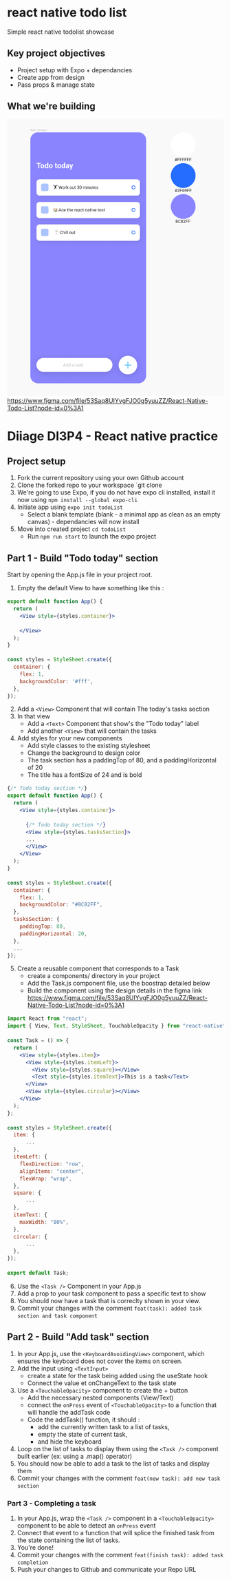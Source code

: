 # react native todo list
Simple react native todolist showcase

## Key project objectives
- Project setup with Expo + dependancies
- Create app from design
- Pass props & manage state

## What we're building
![design](./design.png)
https://www.figma.com/file/53Saq8UIYvgFJO0g5yuuZZ/React-Native-Todo-List?node-id=0%3A1

# Diiage DI3P4 - React native practice 
## Project setup 
1. Fork the current repository using your own Github account
2. Clone the forked repo to your workspace `git clone 
3. We're going to use Expo, if you do not have expo cli installed, install it now using `npm install --global expo-cli`
4. Initiate app using `expo init todoList`
    - Select a blank template (blank - a minimal app as clean as an empty canvas) - dependancies will now install
5. Move into created project `cd todoList`
    - Run `npm run start` to launch the expo project

## Part 1 - Build "Todo today" section 
Start by opening the App.js file in your project root.

1. Empty the default View to have something like this : 
```jsx
export default function App() {
  return (
    <View style={styles.container}>
      
    </View>
  );
}

const styles = StyleSheet.create({
  container: {
    flex: 1,
    backgroundColor: '#fff',
  },
});
```

2. Add a `<View>` Component that will contain The today's tasks section
3. In that view
    - Add a `<Text>` Component that show's the "Todo today" label
    - Add another `<View>` that will contain the tasks
4. Add styles for your new components
    - Add style classes to the existing stylesheet 
    - Change the background to design color
    - The task section has a paddingTop of 80, and a paddingHorizontal of 20
    - The title has a fontSize of 24 and is bold
```jsx
{/* Todo today section */}
export default function App() {
  return (
    <View style={styles.container}>

      {/* Todo today section */}
      <View style={styles.tasksSection}>
      ...
      </View>
    </View>
  );
}

const styles = StyleSheet.create({
  container: {
    flex: 1,
    backgroundColor: "#8C82FF",
  },
  tasksSection: {
    paddingTop: 80,
    paddingHorizontal: 20,
  },
  ...
});
```

5. Create a reusable component that corresponds to a Task
    - create a components/ directory in your project
    - Add the Task.js component file, use the boostrap detailed below
    - Build the component using the design details in the figma link https://www.figma.com/file/53Saq8UIYvgFJO0g5yuuZZ/React-Native-Todo-List?node-id=0%3A1

```jsx 
import React from "react";
import { View, Text, StyleSheet, TouchableOpacity } from "react-native";

const Task = () => {
  return (
    <View style={styles.item}>
      <View style={styles.itemLeft}>
        <View style={styles.square}></View>
        <Text style={styles.itemText}>This is a task</Text>
      </View>
      <View style={styles.circular}></View>
    </View>
  );
};

const styles = StyleSheet.create({
  item: {
      ...
  },
  itemLeft: {
    flexDirection: "row",
    alignItems: "center",
    flexWrap: "wrap",
  },
  square: {
      ...
  },
  itemText: {
    maxWidth: "80%",
  },
  circular: {
      ...
  },
});

export default Task;
```

6. Use the `<Task />` Component in your App.js
7. Add a prop to your task component to pass a specific text to show
8. You should now have a task that is correclty shown in your view.
9. Commit your changes with the comment `feat(task): added task section and task component`

## Part 2 - Build "Add task" section 
1. In your App.js, use the `<KeyboardAvoidingView>` component, which ensures the keyboard does not cover the items on screen.
2. Add the input using `<TextInput>`
    - create a state for the task being added using the useState hook
    - Connect the value et onChangeText to the task state
3. Use a `<TouchableOpacity>` component to create the + button
    - Add the necessary nested components (View/Text)
    - connect the `onPress` event of `<TouchableOpacity>` to a function that will handle the addTask code
    - Code the addTask() function, it should : 
        - add the currently written task to a list of tasks, 
        - empty the state of current task, 
        - and hide the keyboard
4. Loop on the list of tasks to display them using the `<Task />` component built earlier (ex: using a .map() operator)
5. You should now be able to add a task to the list of tasks and display them
6. Commit your changes with the comment `feat(new task): add new task section`

### Part 3 - Completing a task
1. In your App.js, wrap the `<Task />` component in a `<TouchableOpacity>` component to be able to detect an `onPress` event
2. Connect that event to a function that will splice the finished task from the state containing the list of tasks.
3. You're done!
4. Commit your changes with the comment `feat(finish task): added task completion`
5. Push your changes to Github and communicate your Repo URL